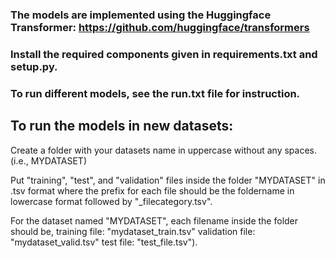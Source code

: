 ### The models are implemented using the Huggingface Transformer: https://github.com/huggingface/transformers

### Install the required components given in requirements.txt and setup.py. 

### To run different models, see the run.txt file for instruction.

## To run the models in new datasets: 

Create a folder with your datasets name in uppercase without any spaces. (i.e., MYDATASET)

Put "training", "test", and "validation" files inside the folder "MYDATASET" in .tsv format where the prefix for each file should be the foldername in lowercase format followed by "\_filecategory.tsv". 

For the dataset named "MYDATASET", each filename inside the folder should be, 
training file: "mydataset_train.tsv" 
validation file: "mydataset_valid.tsv"
test file: "test_file.tsv").   
